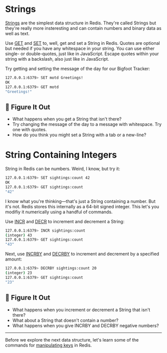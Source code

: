 # Strings #

[Strings](https://redis.io/commands/?group=string) are the simplest data structure in Redis. They're called Strings but they're really more insteresting and can contain numbers and binary data as well as text.

Use [GET](https://redis.io/commands/get/) and [SET](https://redis.io/commands/set/) to, well, get and set a String in Redis. Quotes are optional but needed if you have any whitespace in your string. You can use either single- or double-quotes, just like in JavaScript. Escape quotes within your string with a backslash, also just like in JavaScript.

Try getting and setting the message of the day for our Bigfoot Tracker:

```bash
127.0.0.1:6379> SET motd Greetings!
OK
127.0.0.1:6379> GET motd
"Greetings!"
```

## 📍 Figure It Out ##

- What happens when you get a String that isn't there?
- Try changing the message of the day to a message with whitespace. Try one with quotes.
- How do you think you might set a String with a tab or a new-line?

# String Containing Integers #

String in Redis can be numbers. Weird, I know, but try it:

```bash
127.0.0.1:6379> SET sightings:count 42
OK
127.0.0.1:6379> GET sightings:count
"42"
```

I know what you're thinking—that's just a String containing a number. But it's not. Redis stores this internally as a 64-bit signed integer. This let's you modifiy it numerically using a handful of commands.

Use [INCR](https://redis.io/commands/incr/) and [DECR](https://redis.io/commands/decr/) to increment and decrement a String:

```bash
127.0.0.1:6379> INCR sightings:count
(integer) 43
127.0.0.1:6379> GET sightings:count
"43"
```

Next, use [INCRBY](https://redis.io/commands/incrby/) and [DECRBY](https://redis.io/commands/decrby/) to increment and decrement by a specified amount:

```bash
127.0.0.1:6379> DECRBY sightings:count 20
(integer) 23
127.0.0.1:6379> GET sightings:count
"23"
```

## 📍 Figure It Out ##

- What happens when you increment or decrement a String that isn't there?
- What about a String that doesn't contain a number?
- What happens when you give INCRBY and DECRBY negative numbers?

----------------------------------------

Before we explore the next data structure, let's learn some of the commands for [manipulating keys](04-REDIS-KEYS.md) in Redis.
